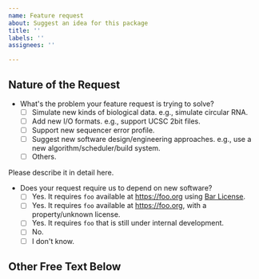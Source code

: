 ```yaml
---
name: Feature request
about: Suggest an idea for this package
title: ''
labels: ''
assignees: ''

---
```


## Nature of the Request

- What's the problem your feature request is trying to solve?
  - [ ] Simulate new kinds of biological data. e.g., simulate circular RNA.
  - [ ] Add new I/O formats. e.g., support UCSC 2bit files.
  - [ ] Support new sequencer error profile.
  - [ ] Suggest new software design/engineering approaches. e.g., use a new algorithm/scheduler/build system.
  - [ ] Others.

Please describe it in detail here.

- Does your request require us to depend on new software?
  - [ ] Yes. It requires `foo` available at <https://foo.org> using [Bar License](https://bar-license.org).
  - [ ] Yes. It requires `foo` available at <https://foo.org>, with a property/unknown license.
  - [ ] Yes. It requires `foo` that is still under internal development.
  - [ ] No.
  - [ ] I don't know.

## Other Free Text Below
